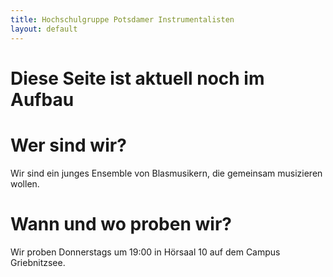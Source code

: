 ```yaml
---
title: Hochschulgruppe Potsdamer Instrumentalisten
layout: default
---
```


# Diese Seite ist aktuell noch im Aufbau
# Wer sind wir?
Wir sind ein junges Ensemble von Blasmusikern, die gemeinsam musizieren wollen.
# Wann und wo proben wir?
Wir proben Donnerstags um 19:00 in Hörsaal 10 auf dem Campus Griebnitzsee.
